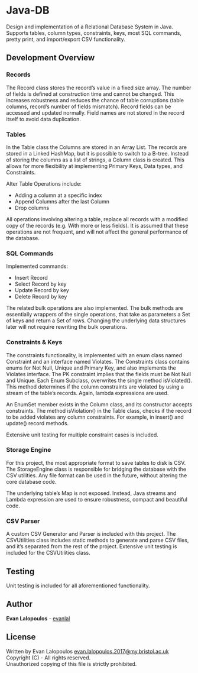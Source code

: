 # Java-DB
Design and implementation of a Relational Database System in Java. Supports tables, column types, constraints, keys, most SQL commands, pretty print, and import/export CSV functionality.  

## Development Overview
### Records
The Record class stores the record’s value in a fixed size array. The number of fields is defined at construction time and cannot be changed. This increases robustness and reduces the chance of table corruptions (table columns, record’s number of fields mismatch). Record fields can be accessed and updated normally. Field names are not stored in the record itself to avoid data duplication.

### Tables
In the Table class the Columns are stored in an Array List. The records are stored in a Linked HashMap, but it is possible to switch to a B-tree. Instead of storing the columns as a list of strings, a Column class is created. This allows for more flexibility at implementing Primary Keys, Data types, and Constraints.

Alter Table Operations include:
- Adding a column at a specific index  
- Append Columns after the last Column  
- Drop columns  

All operations involving altering a table, replace all records with a modified copy of the records (e.g. With more or less fields). It is assumed that these operations are not frequent, and will not affect the general performance of the database.

### SQL Commands
Implemented commands:
- Insert Record
- Select Record by key
- Update Record by key
- Delete Record by key

The related bulk operations are also implemented. The bulk methods are essentially wrappers of the single operations, that take as parameters a Set of keys and return a Set of rows. Changing the underlying data structures later will not require rewriting the bulk operations.

### Constraints & Keys
The constraints functionality, is implemented with an enum class named Constraint and an interface named Violates. The Constraints class contains enums for Not Null, Unique and Primary Key, and also implements the Violates interface. The PK constraint implies that the fields must be Not Null and Unique. Each Enum Subclass, overwrites the single method isViolated(). This method determines if the column constraints are violated by using a stream of the table’s records. Again, lambda expressions are used.  

An EnumSet<Constraint> member exists in the Column class, and its constructor accepts constraints. The method isViolation() in the Table class, checks if the record to be added violates any column constraints. For example, in insert() and update() record methods.  

Extensive unit testing for multiple constraint cases is included.  

### Storage Engine
For this project, the most appropriate format to save tables to disk is CSV. The StorageEngine class is responsible for bridging the database with the CSV utilities. Any file format can be used in the future, without altering the core database code.  

The underlying table’s Map is not exposed. Instead, Java streams and Lambda expression are used to ensure robustness, compact and beautiful code.  

### CSV Parser
A custom CSV Generator and Parser is included with this project. The CSVUtilities class includes static methods to generate and parse CSV files, and it’s separated from the rest of the project.  Extensive unit testing is included for the CSVUtilities class.  

## Testing
Unit testing is included for all aforementioned functionality.

## Author

**Evan Lalopoulos** - [evanlal](https://github.com/evanlal)

## License
Written by Evan Lalopoulos <evan.lalopoulos.2017@my.bristol.ac.uk>    
Copyright (C) - All rights reserved.  
Unauthorized copying of this file is strictly prohibited.  
